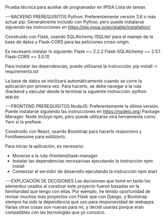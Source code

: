 Prueba técnica para auxiliar de programador en IPISA
Lista de tareas


---BACKEND
PREREQUISITOS
Python: Preferentemente versión 3.6 o más actual
pip: Generalmente incluido con Python, pero puede instalarse siguiendo las instrucciones en https://pip.pypa.io/en/stable/installation/

Construido con Flask, usando SQLAlchemy (SQLite) para el manejo de la base de datos y Flask-CORS para las peticiones cross-origin.

Es necesario instalar lo siguiente:
Flask == 2.2.2
Flask-SQLAlchemy == 2.5.1
Flask-CORS == 3.0.10 

Para instalar las dependencias, puede utilizarse la instrucción:
pip install -r requirements.txt

La base de datos se inicilizará automáticamente cuando se corre la aplicación por primera vez. Para hacerlo, se debe navegar a la ruta /backend y ejecutar desde la terminal la siguiente instrucción:
python app.py


---FRONTEND
PREREQUISITOS
NodeJS: Preferentemente la última versión. Puede instalarse siguiendo las instrucciones en https://nodejs.org/
Package Manager: Node incluye npm, pero puede utilizarse otra herramienta como Yarn si lo prefiere.

Construido con React, usando Bootstrap para hacerlo responsivo y FontAwesome para estilizarlo.

Para iniciar la aplicación, es necesario: 
- Moverse a la ruta /frontend/task-manager
- Instalar las dependencias necesarioas ejecutando la instrucción npm install
- Comenzar el servidor de desarrollo ejecutando la instrucción npm start


---EXPLICACIÓN DE DECISIONES
Las decisiones que tomé en tanto los elementos usados al construir este proyecto fueron basadas en la familiaridad que tengo con ellas. Por ejemplo, he tenido oportunidad de revisar muchos más proyectos con Flask que con Django, y Bootstrap siempre ha sido la dependencia que uso para responsividad de webapps.
Varias otras cosas son nuevas para mi, y decidí usarlas porque eran compatibles con las tecnologías que yo conozco.